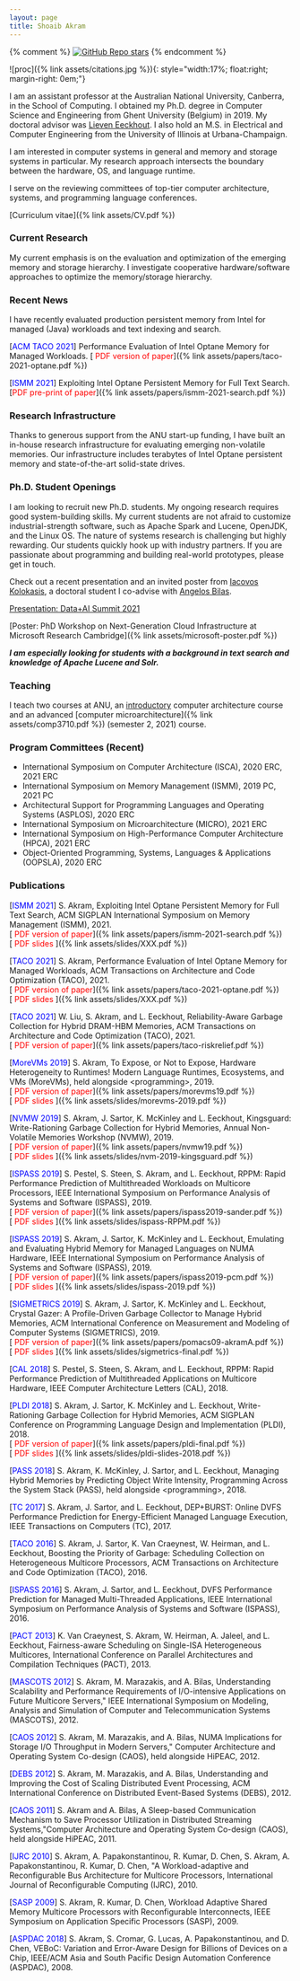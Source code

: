 ```yaml
---
layout: page
title: Shoaib Akram
---
```


{% comment %} [![GitHub Repo stars](https://img.shields.io/github/stars/nicolas-van/bootstrap-4-github-pages?style=social)](https://github.com/nicolas-van/bootstrap-4-github-pages) {% endcomment %}

![proc]({% link assets/citations.jpg %}){: style="width:17%; float:right; margin-right: 0em;"}

I am an assistant professor at the Australian National University, Canberra, in
the School of Computing. I obtained my Ph.D. degree in Computer Science and
Engineering from Ghent University (Belgium) in 2019.  My doctoral advisor was
[Lieven Eeckhout](https://users.elis.ugent.be/~leeckhou/). I also hold an M.S. in
Electrical and Computer Engineering from the University of Illinois at
Urbana-Champaign. 

I am interested in computer systems in general and memory and storage systems
in particular. My research approach intersects the boundary between the
hardware, OS, and language runtime.

I serve on the reviewing committees of top-tier computer architecture, systems,
and programming language conferences.

[Curriculum vitae]({% link assets/CV.pdf %})

### Current Research

My current emphasis is on the evaluation and optimization of the emerging
memory and storage hierarchy.  I investigate cooperative hardware/software
approaches to optimize the memory/storage hierarchy.


### Recent News

I have recently evaluated production persistent memory from Intel for managed
(Java) workloads and text indexing and search. 

[<span style="color:blue">ACM TACO 2021</span>] Performance Evaluation of Intel Optane Memory for Managed Workloads. [<span style="color:red"> PDF version of paper</span>]({% link assets/papers/taco-2021-optane.pdf %})

[<span style="color:blue">ISMM 2021</span>] Exploiting Intel Optane Persistent Memory for Full Text Search. <br> [<span style="color:red">PDF pre-print of paper</span>]({% link assets/papers/ismm-2021-search.pdf %})

### Research Infrastructure

Thanks to generous support from the ANU start-up funding, I have built an
in-house research infrastructure for evaluating emerging non-volatile memories.
Our infrastructure includes terabytes of Intel Optane persistent memory and
state-of-the-art solid-state drives.

### Ph.D. Student Openings

I am looking to recruit new Ph.D. students. My ongoing research requires good
system-building skills. My current students are not afraid to customize
industrial-strength software, such as Apache Spark and Lucene, OpenJDK, and the
Linux OS. The nature of systems research is challenging but highly rewarding.
Our students quickly hook up with industry partners. If you are passionate
about programming and building real-world prototypes, please get in touch.

Check out a recent presentation and an invited poster from [Iacovos Kolokasis](https://www.csd.uoc.gr/~kolokasis/), a doctoral student I co-advise
with [Angelos Bilas](http://users.ics.forth.gr/~bilas/).

[Presentation: Data+AI Summit 2021](https://www.youtube.com/watch?v=O1PzEmUJ-X0&ab_channel=Databricks) 

[Poster: PhD Workshop on Next-Generation Cloud Infrastructure at Microsoft Research Cambridge]({% link assets/microsoft-poster.pdf %})

***I am especially looking for students with a background in text search and knowledge of Apache Lucene and Solr.***

### Teaching

I teach two courses at ANU, an
[introductory](https://cs.anu.edu.au/courses/engn2219/) computer architecture
course and an advanced [computer microarchitecture]({% link assets/comp3710.pdf
%}) (semester 2, 2021) course.

### Program Committees (Recent)

* International Symposium on Computer Architecture (ISCA), 2020 ERC, 2021 ERC
* International Symposium on Memory Management (ISMM), 2019 PC, 2021 PC
* Architectural Support for Programming Languages and Operating Systems (ASPLOS), 2020 ERC
* International Symposium on Microarchitecture (MICRO), 2021 ERC
* International Symposium on High-Performance Computer Architecture (HPCA), 2021 ERC
* Object-Oriented Programming, Systems, Languages & Applications (OOPSLA), 2020 ERC

### Publications

[<span style="color:blue">ISMM 2021</span>] S. Akram, Exploiting Intel Optane Persistent Memory for Full Text Search, ACM SIGPLAN International Symposium on Memory Management (ISMM), 2021. 
<br>[<span style="color:red"> PDF version of paper</span>]({% link assets/papers/ismm-2021-search.pdf %}) <br> [<span style="color:red"> PDF slides </span>]({% link assets/slides/XXX.pdf %})


[<span style="color:blue">TACO 2021</span>] S. Akram, Performance Evaluation of Intel Optane Memory for Managed Workloads, ACM Transactions on Architecture and Code Optimization (TACO), 2021.
<br> [<span style="color:red"> PDF version of paper</span>]({% link assets/papers/taco-2021-optane.pdf %}) <br> [<span style="color:red"> PDF slides </span>]({% link assets/slides/XXX.pdf %})

[<span style="color:blue">TACO 2021</span>] W. Liu, S. Akram, and L. Eeckhout, Reliability-Aware Garbage Collection for Hybrid DRAM-HBM Memories, ACM Transactions on Architecture and Code Optimization (TACO), 2021.
<br> [<span style="color:red"> PDF version of paper</span>]({% link assets/papers/taco-riskrelief.pdf %}) 


[<span style="color:blue">MoreVMs 2019</span>] S. Akram, To Expose, or Not to Expose, Hardware Heterogeneity to Runtimes! Modern Language Runtimes, Ecosystems, and VMs (MoreVMs), held alongside \<programming\>, 2019.
<br> [<span style="color:red"> PDF version of paper</span>]({% link assets/papers/morevms19.pdf %}) <br> [<span style="color:red"> PDF slides </span>]({% link assets/slides/morevms-2019.pdf %})


[<span style="color:blue">NVMW 2019</span>] S. Akram, J. Sartor, K. McKinley and L. Eeckhout, Kingsguard: Write-Rationing Garbage Collection for Hybrid Memories, Annual Non-Volatile Memories Workshop (NVMW), 2019.
<br> [<span style="color:red"> PDF version of paper</span>]({% link assets/papers/nvmw19.pdf %}) <br> [<span style="color:red"> PDF slides </span>]({% link assets/slides/nvm-2019-kingsguard.pdf %})


[<span style="color:blue">ISPASS 2019</span>] S. Pestel, S. Steen, S. Akram, and L. Eeckhout, RPPM: Rapid Performance Prediction of Multithreaded Workloads on Multicore Processors, IEEE International Symposium on Performance Analysis of Systems and Software (ISPASS), 2019. 
<br> [<span style="color:red"> PDF version of paper</span>]({% link assets/papers/ispass2019-sander.pdf %}) <br> [<span style="color:red"> PDF slides </span>]({% link assets/slides/ispass-RPPM.pdf %})


[<span style="color:blue">ISPASS 2019</span>] S. Akram, J. Sartor, K. McKinley and L. Eeckhout, Emulating and Evaluating Hybrid Memory for Managed Languages on NUMA Hardware, IEEE International Symposium on Performance Analysis of Systems and Software (ISPASS), 2019. 
<br> [<span style="color:red"> PDF version of paper</span>]({% link assets/papers/ispass2019-pcm.pdf %}) <br> [<span style="color:red"> PDF slides </span>]({% link assets/slides/ispass-2019.pdf  %})


[<span style="color:blue">SIGMETRICS 2019</span>] S. Akram, J. Sartor, K. McKinley and L. Eeckhout, Crystal Gazer: A Profile-Driven Garbage
Collector to Manage Hybrid Memories, ACM International Conference on Measurement and Modeling of Computer Systems
(SIGMETRICS), 2019.
<br> [<span style="color:red"> PDF version of paper</span>]({% link assets/papers/pomacs09-akramA.pdf %}) <br> [<span style="color:red"> PDF slides </span>]({% link assets/slides/sigmetrics-final.pdf %})


[<span style="color:blue">CAL 2018</span>] S. Pestel, S. Steen, S. Akram, and L. Eeckhout, RPPM: Rapid Performance Prediction of Multithreaded Applications on Multicore Hardware, IEEE Computer Architecture Letters (CAL), 2018.

[<span style="color:blue">PLDI 2018</span>] S. Akram, J. Sartor, K. McKinley and L. Eeckhout, Write-Rationing Garbage Collection for Hybrid Memories, ACM SIGPLAN Conference on Programming Language Design and Implementation (PLDI), 2018. 
<br> [<span style="color:red"> PDF version of paper</span>]({% link assets/papers/pldi-final.pdf %}) <br> [<span style="color:red"> PDF slides </span>]({% link assets/slides/pldi-slides-2018.pdf %})


[<span style="color:blue">PASS 2018</span>] S. Akram, K. McKinley, J. Sartor, and L. Eeckhout, Managing Hybrid Memories by Predicting Object Write Intensity, Programming Across the System Stack (PASS), held alongside \<programming\>, 2018.

[<span style="color:blue">TC 2017</span>] S. Akram, J. Sartor, and L. Eeckhout, DEP+BURST: Online DVFS Performance Prediction for Energy-Efficient Managed Language Execution, IEEE Transactions on Computers (TC), 2017.

[<span style="color:blue">TACO 2016</span>] S. Akram, J. Sartor, K. Van Craeynest, W. Heirman, and L. Eeckhout, Boosting the Priority of Garbage: Scheduling Collection on Heterogeneous Multicore Processors, ACM Transactions on Architecture and Code Optimization (TACO), 2016.

[<span style="color:blue">ISPASS 2016</span>] S. Akram, J. Sartor, and L. Eeckhout, DVFS Performance Prediction for Managed Multi-Threaded Applications, IEEE International Symposium on Performance Analysis of Systems and Software (ISPASS), 2016. 

[<span style="color:blue">PACT 2013</span>] K. Van Craeynest, S. Akram, W. Heirman, A. Jaleel, and L. Eeckhout, Fairness-aware Scheduling on Single-ISA Heterogeneous Multicores, International Conference on Parallel Architectures and Compilation Techniques (PACT), 2013. 

[<span style="color:blue">MASCOTS 2012</span>] S. Akram, M. Marazakis, and A. Bilas, Understanding Scalability and Performance Requirements of I/O-intensive Applications on Future Multicore Servers," IEEE International Symposium on Modeling, Analysis and Simulation of Computer and Telecommunication Systems (MASCOTS), 2012. 

[<span style="color:blue">CAOS 2012</span>] S. Akram, M. Marazakis, and A. Bilas, NUMA Implications for Storage I/O Throughput in Modern Servers,"
Computer Architecture and Operating System Co-design (CAOS), held alongside HiPEAC, 2012.

[<span style="color:blue">DEBS 2012</span>] S. Akram, M. Marazakis, and A. Bilas, Understanding and Improving the Cost of Scaling Distributed Event Processing, ACM International Conference on Distributed Event-Based Systems (DEBS), 2012.

[<span style="color:blue">CAOS 2011</span>] S. Akram and A. Bilas, A Sleep-based Communication Mechanism to Save Processor Utilization in Distributed Streaming Systems,"Computer Architecture and Operating System Co-design (CAOS), held alongside HiPEAC, 2011.

[<span style="color:blue">IJRC 2010</span>] S. Akram, A. Papakonstantinou, R. Kumar, D. Chen, S. Akram, A. Papakonstantinou, R. Kumar, D. Chen, "A Workload-adaptive and Reconfigurable Bus Architecture for Multicore Processors, International Journal of Reconfigurable Computing (IJRC), 2010.

[<span style="color:blue">SASP 2009</span>] S. Akram, R. Kumar, D. Chen, Workload Adaptive Shared Memory Multicore Processors with Reconfigurable Interconnects, IEEE Symposium on Application Specific Processors (SASP), 2009.

[<span style="color:blue">ASPDAC 2018</span>] S. Akram, S. Cromar, G. Lucas, A. Papakonstantinou, and D. Chen, VEBoC: Variation and Error-Aware Design for Billions of Devices on a Chip, IEEE/ACM Asia and South Pacific Design Automation Conference (ASPDAC), 2008.
